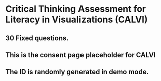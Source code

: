 #  Critical Thinking Assessment for Literacy in Visualizations (CALVI)

## 30 Fixed questions.

## This is the consent page placeholder for CALVI

## The ID is randomly generated in demo mode.




